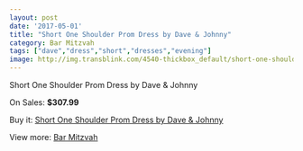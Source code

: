 ```yaml
---
layout: post
date: '2017-05-01'
title: "Short One Shoulder Prom Dress by Dave & Johnny"
category: Bar Mitzvah
tags: ["dave","dress","short","dresses","evening"]
image: http://img.transblink.com/4540-thickbox_default/short-one-shoulder-prom-dress-by-dave-johnny.jpg
---
```

Short One Shoulder Prom Dress by Dave & Johnny

On Sales: **$307.99**
<a href="https://www.transblink.com/en/bar-mitzvah/1418-short-one-shoulder-prom-dress-by-dave-johnny.html"><amp-img layout="responsive" width="600" height="600" src="//img.transblink.com/4540-thickbox_default/short-one-shoulder-prom-dress-by-dave-johnny.jpg" alt="Short One Shoulder Prom Dress by Dave & Johnny 0" /></a>
<a href="https://www.transblink.com/en/bar-mitzvah/1418-short-one-shoulder-prom-dress-by-dave-johnny.html"><amp-img layout="responsive" width="600" height="600" src="//img.transblink.com/4542-thickbox_default/short-one-shoulder-prom-dress-by-dave-johnny.jpg" alt="Short One Shoulder Prom Dress by Dave & Johnny 1" /></a>
<a href="https://www.transblink.com/en/bar-mitzvah/1418-short-one-shoulder-prom-dress-by-dave-johnny.html"><amp-img layout="responsive" width="600" height="600" src="//img.transblink.com/4541-thickbox_default/short-one-shoulder-prom-dress-by-dave-johnny.jpg" alt="Short One Shoulder Prom Dress by Dave & Johnny 2" /></a>

Buy it: [Short One Shoulder Prom Dress by Dave & Johnny](https://www.transblink.com/en/bar-mitzvah/1418-short-one-shoulder-prom-dress-by-dave-johnny.html "Short One Shoulder Prom Dress by Dave & Johnny")

View more: [Bar Mitzvah](https://www.transblink.com/en/2-bar-mitzvah "Bar Mitzvah")